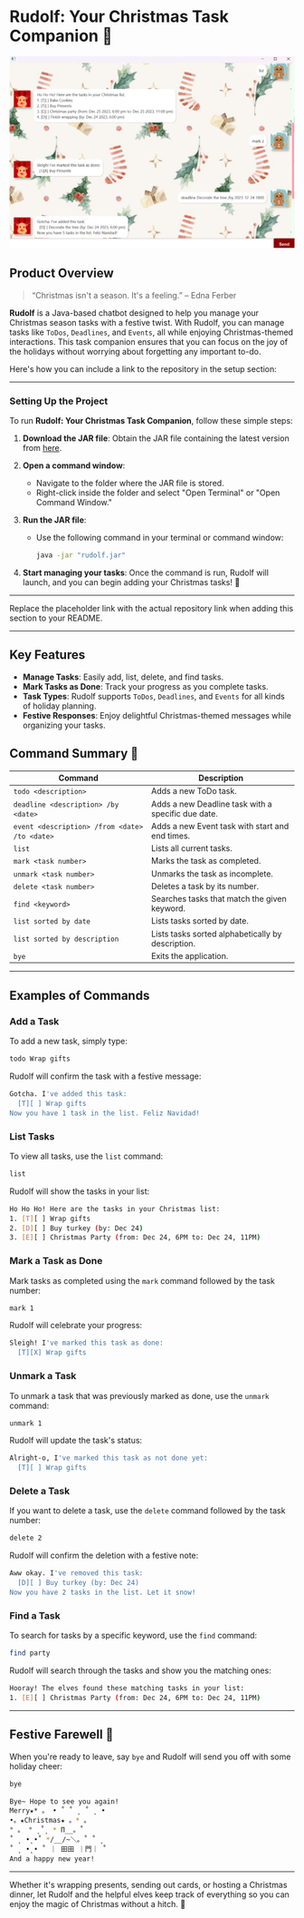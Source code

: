 # Rudolf: Your Christmas Task Companion 🎄

![Ui](./Ui.png)

## Product Overview

> “Christmas isn't a season. It's a feeling.” – Edna Ferber

**Rudolf** is a Java-based chatbot designed to help you manage your Christmas season tasks with a festive twist. With Rudolf, you can manage tasks like `ToDos`, `Deadlines`, and `Events`, all while enjoying Christmas-themed interactions. This task companion ensures that you can focus on the joy of the holidays without worrying about forgetting any important to-do.

Here's how you can include a link to the repository in the setup section:

---

### Setting Up the Project

To run **Rudolf: Your Christmas Task Companion**, follow these simple steps:

1. **Download the JAR file**: Obtain the JAR file containing the latest version from [here](https://github.com/jolwnn/ip/releases/tag/A-Release).

2. **Open a command window**:
    - Navigate to the folder where the JAR file is stored.
    - Right-click inside the folder and select "Open Terminal" or "Open Command Window."

3. **Run the JAR file**:
    - Use the following command in your terminal or command window:
      ```bash
      java -jar "rudolf.jar"
      ```
4. **Start managing your tasks**: Once the command is run, Rudolf will launch, and you can begin adding your Christmas tasks! 🎄

--- 

Replace the placeholder link with the actual repository link when adding this section to your README.

---

## Key Features

- **Manage Tasks**: Easily add, list, delete, and find tasks.
- **Mark Tasks as Done**: Track your progress as you complete tasks.
- **Task Types**: Rudolf supports `ToDos`, `Deadlines`, and `Events` for all kinds of holiday planning.
- **Festive Responses**: Enjoy delightful Christmas-themed messages while organizing your tasks.

## Command Summary 🎅

| Command                            | Description                                            |
|------------------------------------|--------------------------------------------------------|
| `todo <description>`               | Adds a new ToDo task.                                  |
| `deadline <description> /by <date>`| Adds a new Deadline task with a specific due date.      |
| `event <description> /from <date> /to <date>` | Adds a new Event task with start and end times. |
| `list`                             | Lists all current tasks.                               |
| `mark <task number>`               | Marks the task as completed.                           |
| `unmark <task number>`             | Unmarks the task as incomplete.                        |
| `delete <task number>`             | Deletes a task by its number.                          |
| `find <keyword>`                   | Searches tasks that match the given keyword.           |
| `list sorted by date`              | Lists tasks sorted by date.                            |
| `list sorted by description`       | Lists tasks sorted alphabetically by description.      |
| `bye`                              | Exits the application.                                 |

---

## Examples of Commands

### Add a Task

To add a new task, simply type:
```bash
todo Wrap gifts
```
Rudolf will confirm the task with a festive message:
```bash
Gotcha. I've added this task:
  [T][ ] Wrap gifts
Now you have 1 task in the list. Feliz Navidad!
```

### List Tasks

To view all tasks, use the `list` command:
```bash
list
```
Rudolf will show the tasks in your list:
```bash
Ho Ho Ho! Here are the tasks in your Christmas list:
1. [T][ ] Wrap gifts
2. [D][ ] Buy turkey (by: Dec 24)
3. [E][ ] Christmas Party (from: Dec 24, 6PM to: Dec 24, 11PM)
```

### Mark a Task as Done

Mark tasks as completed using the `mark` command followed by the task number:
```bash
mark 1
```
Rudolf will celebrate your progress:
```bash
Sleigh! I've marked this task as done:
  [T][X] Wrap gifts
```

### Unmark a Task

To unmark a task that was previously marked as done, use the `unmark` command:
```bash
unmark 1
```
Rudolf will update the task's status:
```bash
Alright-o, I've marked this task as not done yet:
  [T][ ] Wrap gifts
```

### Delete a Task

If you want to delete a task, use the `delete` command followed by the task number:
```bash
delete 2
```
Rudolf will confirm the deletion with a festive note:
```bash
Aww okay. I've removed this task:
  [D][ ] Buy turkey (by: Dec 24)
Now you have 2 tasks in the list. Let it snow!
```

### Find a Task

To search for tasks by a specific keyword, use the `find` command:
```bash
find party
```
Rudolf will search through the tasks and show you the matching ones:
```bash
Hooray! The elves found these matching tasks in your list:
1. [E][ ] Christmas Party (from: Dec 24, 6PM to: Dec 24, 11PM)
```

---

## Festive Farewell 🎁

When you're ready to leave, say `bye` and Rudolf will send you off with some holiday cheer:
```bash
bye
```
```bash
Bye~ Hope to see you again!
Merry★* 。 • ˚ ˚ ˛ ˚ ˛ •
•。★Christmas★ 。* 。
° 。 ° ˛˚˛ * Π__。˚
˚ ˛ •˛•˚ */__/~＼。˚ ˚ ˛
˚ ˛ •˛• ˚ ｜ 田田 ｜門｜ ˚
And a happy new year!
```

---

Whether it's wrapping presents, sending out cards, or hosting a Christmas dinner, let Rudolf and the helpful elves keep track of everything so you can enjoy the magic of Christmas without a hitch. 🎅
